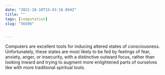 ```yaml
---
date: "2021-10-10T15:43:16.994Z"
title: ""
tags: [computation]
slug: "56596"


---
```

Computers are excellent tools for inducing altered states of consciousness. Unfortunately, these states are most likely to be fed by feelings of fear, anxiety, anger, or insecurity, with a distinctive outward focus, rather than looking inward and trying to augment more enlightened parts of ourselves like with more traditional spiritual tools.
